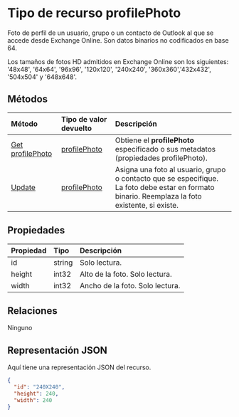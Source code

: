 # <a name="profilephoto-resource-type"></a>Tipo de recurso profilePhoto
Foto de perfil de un usuario, grupo o un contacto de Outlook al que se accede desde Exchange Online. Son datos binarios no codificados en base 64.

Los tamaños de fotos HD admitidos en Exchange Online son los siguientes: '48x48', '64x64', '96x96', '120x120', '240x240', '360x360','432x432', '504x504' y '648x648'. 

## <a name="methods"></a>Métodos

| Método       | Tipo de valor devuelto  |Descripción|
|:---------------|:--------|:----------|
|[Get profilePhoto](../api/profilephoto_get.md) | [profilePhoto](profilephoto.md) |Obtiene el **profilePhoto** especificado o sus metadatos (propiedades profilePhoto).|
|[Update](../api/profilephoto_update.md) | [profilePhoto](profilephoto.md)  |Asigna una foto al usuario, grupo o contacto que se especifique. La foto debe estar en formato binario. Reemplaza la foto existente, si existe.|


## <a name="properties"></a>Propiedades
| Propiedad       | Tipo    |Descripción|
|:---------------|:--------|:----------|
|id|string|Solo lectura.|
|height|int32|Alto de la foto. Solo lectura.|
|width|int32|Ancho de la foto. Solo lectura.|


## <a name="relationships"></a>Relaciones
Ninguno


## <a name="json-representation"></a>Representación JSON

Aquí tiene una representación JSON del recurso.

<!-- {
  "blockType": "resource",
  "optionalProperties": [

  ],
  "keyProperty": "id",
  "@odata.type": "microsoft.graph.profilePhoto"
}-->

```json
{
  "id": "240X240",
  "height": 240,
  "width": 240
}

```
<!-- uuid: 8fcb5dbc-d5aa-4681-8e31-b001d5168d79
2015-10-25 14:57:30 UTC -->
<!-- {
  "type": "#page.annotation",
  "description": "profilePhoto resource",
  "keywords": "",
  "section": "documentation",
  "tocPath": ""
}-->
